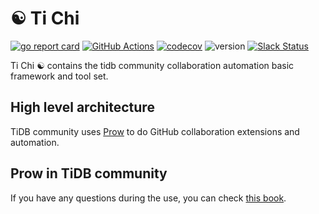 # ☯️ Ti Chi

[![go report card](https://goreportcard.com/badge/github.com/ti-community-infra/tichi "go report card")](https://goreportcard.com/report/github.com/ti-community-infra/tichi)
[![GitHub Actions](https://github.com/ti-community-infra/tichi/workflows/Test/badge.svg?branch=master)](https://github.com/features/actions)
[![codecov](https://codecov.io/gh/ti-community-infra/tichi/branch/master/graph/badge.svg)](https://codecov.io/gh/ti-community-infra/tichi)
![version](https://img.shields.io/github/release/ti-community-infra/tichi/all.svg)
[![Slack Status](https://img.shields.io/badge/slack-join_chat-white.svg?logo=slack&style=social)](https://slack.tidb.io/invite?team=tidb-community&channel=sig-community-infra)

Ti Chi ☯️ contains the tidb community collaboration automation basic framework and tool set. 

## High level architecture

TiDB community uses [Prow](https://github.com/kubernetes/test-infra/tree/master/prow)
to do GitHub collaboration extensions and automation.

## Prow in TiDB community

If you have any questions during the use, you can check [this book](https://book.prow.tidb.io/).